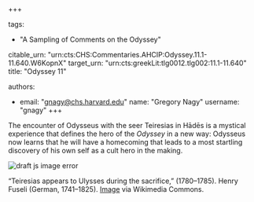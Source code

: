 +++

tags:
- "A Sampling of Comments on the Odyssey"

citable_urn: "urn:cts:CHS:Commentaries.AHCIP:Odyssey.11.1-11.640.W6KopnX"
target_urn: "urn:cts:greekLit:tlg0012.tlg002:11.1-11.640"
title: "Odyssey 11"

authors:
- email: "gnagy@chs.harvard.edu"
  name: "Gregory Nagy"
  username: "gnagy"
+++

<p>The encounter of Odysseus with the seer Teiresias in Hādēs is a mystical experience that defines the hero of the <em>Odyssey</em> in a new way: Odysseus now learns that he will have a homecoming that leads to a most startling discovery of his own self as a cult hero in the making.</p><p></p><span><img src="https://classical-inquiries.chs.harvard.edu/wp-content/uploads/2017/06/Johann_Heinrich_F%C3%BCssli_063_1280.jpeg" alt="draft js image error"/></span><p>“Teiresias appears to Ulysses during the sacrifice,” (1780–1785). Henry Fuseli (German, 1741–1825). <a href="https://commons.wikimedia.org/wiki/File:Johann_Heinrich_F%C3%BCssli_063.jpg">Image</a> via Wikimedia Commons.</p>